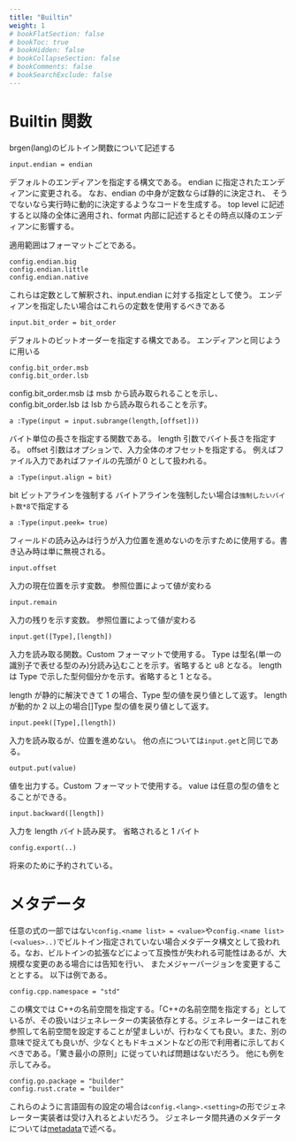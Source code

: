 ```yaml
---
title: "Builtin"
weight: 1
# bookFlatSection: false
# bookToc: true
# bookHidden: false
# bookCollapseSection: false
# bookComments: false
# bookSearchExclude: false
---
```


# Builtin 関数

brgen(lang)のビルトイン関数について記述する

```
input.endian = endian
```

デフォルトのエンディアンを指定する構文である。
endian に指定されたエンディアンに変更される。
なお、endian の中身が定数ならば静的に決定され、
そうでないなら実行時に動的に決定するようなコードを生成する。
top level に記述すると以降の全体に適用され、format 内部に記述するとその時点以降のエンディアンに影響する。

適用範囲はフォーマットごとである。

```
config.endian.big
config.endian.little
config.endian.native
```

これらは定数として解釈され、input.endian に対する指定として使う。
エンディアンを指定したい場合はこれらの定数を使用するべきである

```
input.bit_order = bit_order
```

デフォルトのビットオーダーを指定する構文である。
エンディアンと同じように用いる

```
config.bit_order.msb
config.bit_order.lsb
```

config.bit_order.msb は msb から読み取られることを示し、
config.bit_order.lsb は lsb から読み取られることを示す。

```
a :Type(input = input.subrange(length,[offset]))
```

バイト単位の長さを指定する関数である。
length 引数でバイト長さを指定する。
offset 引数はオプションで、入力全体のオフセットを指定する。
例えばファイル入力であればファイルの先頭が 0 として扱われる。

```
a :Type(input.align = bit)
```

bit ビットアラインを強制する
バイトアラインを強制したい場合は`強制したいバイト数*8`で指定する

```
a :Type(input.peek= true)
```

フィールドの読み込みは行うが入力位置を進めないのを示すために使用する。書き込み時は単に無視される。

```
input.offset
```

入力の現在位置を示す変数。
参照位置によって値が変わる

```
input.remain
```

入力の残りを示す変数。
参照位置によって値が変わる

```
input.get([Type],[length])
```

入力を読み取る関数。Custom フォーマットで使用する。
Type は型名(単一の識別子で表せる型のみ)分読み込むことを示す。省略すると u8 となる。
length は Type で示した型何個分かを示す。省略すると 1 となる。

length が静的に解決できて 1 の場合、Type 型の値を戻り値として返す。
length が動的か 2 以上の場合[]Type 型の値を戻り値として返す。

```
input.peek([Type],[length])
```

入力を読み取るが、位置を進めない。
他の点については`input.get`と同じである。

```
output.put(value)
```

値を出力する。Custom フォーマットで使用する。
value は任意の型の値をとることができる。

```
input.backward([length])
```

入力を length バイト読み戻す。
省略されると 1 バイト

```
config.export(..)
```

将来のために予約されている。

# メタデータ

任意の式の一部ではない`config.<name list> = <value>`や`config.<name list>(<values>..)`でビルトイン指定されていない場合メタデータ構文として扱われる。なお、ビルトインの拡張などによって互換性が失われる可能性はあるが、大規模な変更のある場合には告知を行い、
またメジャーバージョンを変更することとする。
以下は例である。

```
config.cpp.namespace = "std"
```

この構文では C++の名前空間を指定する。「C++の名前空間を指定する」としているが、その扱いはジェネレーターの実装依存とする。ジェネレーターはこれを参照して名前空間を設定することが望ましいが、行わなくても良い。また、別の意味で捉えても良いが、少なくともドキュメントなどの形で利用者に示しておくべきである。「驚き最小の原則」に従っていれば問題はないだろう。
他にも例を示してみる。

```
config.go.package = "builder"
config.rust.crate = "builder"
```

これらのように言語固有の設定の場合は`config.<lang>.<setting>`の形でジェネレーター実装者は受け入れるとよいだろう。
ジェネレータ間共通のメタデータについては[metadata](https://on-keyday.github.io/brgen/doc/docs/metadata)で述べる。
